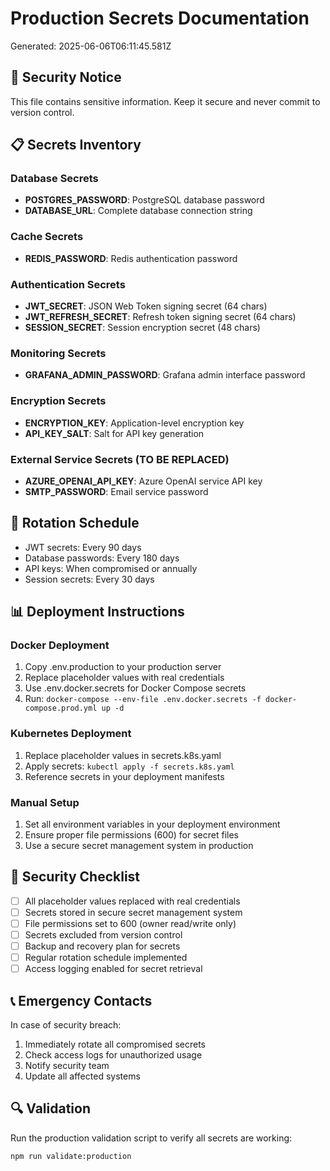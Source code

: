 # Production Secrets Documentation

Generated: 2025-06-06T06:11:45.581Z

## 🔐 Security Notice
This file contains sensitive information. Keep it secure and never commit to version control.

## 📋 Secrets Inventory

### Database Secrets
- **POSTGRES_PASSWORD**: PostgreSQL database password
- **DATABASE_URL**: Complete database connection string

### Cache Secrets
- **REDIS_PASSWORD**: Redis authentication password

### Authentication Secrets
- **JWT_SECRET**: JSON Web Token signing secret (64 chars)
- **JWT_REFRESH_SECRET**: Refresh token signing secret (64 chars)
- **SESSION_SECRET**: Session encryption secret (48 chars)

### Monitoring Secrets
- **GRAFANA_ADMIN_PASSWORD**: Grafana admin interface password

### Encryption Secrets
- **ENCRYPTION_KEY**: Application-level encryption key
- **API_KEY_SALT**: Salt for API key generation

### External Service Secrets (TO BE REPLACED)
- **AZURE_OPENAI_API_KEY**: Azure OpenAI service API key
- **SMTP_PASSWORD**: Email service password

## 🔄 Rotation Schedule
- JWT secrets: Every 90 days
- Database passwords: Every 180 days
- API keys: When compromised or annually
- Session secrets: Every 30 days

## 📊 Deployment Instructions

### Docker Deployment
1. Copy .env.production to your production server
2. Replace placeholder values with real credentials
3. Use .env.docker.secrets for Docker Compose secrets
4. Run: `docker-compose --env-file .env.docker.secrets -f docker-compose.prod.yml up -d`

### Kubernetes Deployment
1. Replace placeholder values in secrets.k8s.yaml
2. Apply secrets: `kubectl apply -f secrets.k8s.yaml`
3. Reference secrets in your deployment manifests

### Manual Setup
1. Set all environment variables in your deployment environment
2. Ensure proper file permissions (600) for secret files
3. Use a secure secret management system in production

## 🚨 Security Checklist
- [ ] All placeholder values replaced with real credentials
- [ ] Secrets stored in secure secret management system
- [ ] File permissions set to 600 (owner read/write only)
- [ ] Secrets excluded from version control
- [ ] Backup and recovery plan for secrets
- [ ] Regular rotation schedule implemented
- [ ] Access logging enabled for secret retrieval

## 📞 Emergency Contacts
In case of security breach:
1. Immediately rotate all compromised secrets
2. Check access logs for unauthorized usage
3. Notify security team
4. Update all affected systems

## 🔍 Validation
Run the production validation script to verify all secrets are working:
```bash
npm run validate:production
```
